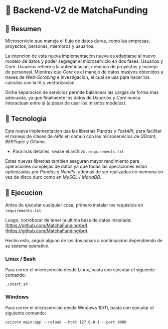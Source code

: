 # 🍵 Backend-V2 de MatchaFunding

## 🧮 Resumen

Microservicio que maneja el flujo de datos duros, como las empresas, proyectos, personas,
miembros y usuarios.

La intencion de esta nueva implementacion nueva es adaptarse al nuevo modelo de datos y
poder segregar el microservicio en dos fases: Usuarios y Core. _Usuarios_ refiere a la
autenticacion, creacion de proyectos y manejo de personasl. Mientras que _Core_ es el
manejo de datos masivos obtenidos a traves de _Web-Scraping_ e investigacion, el cual
se usa para hacer los calculos con la IA y vectorizacion.

Dicha separacion de servicios permite balancear las cargas de forma mas adecuada, ya que
finalmente los datos de _Usuarios_ y _Core_ nunca interactuan entre si (a pesar de usar
los mismos modelos).

## 🐼 Tecnologia

Esta nueva implementacion usa las librerias _Pandas_ y _FastAPI_, para facilitar el manejo
de clases de _APIs_ en comun con los microservicios de _QDrant_, _BERTopic_ y _Ollama_.

* Para mas detalles, vease el archivo: ```requirements.txt```

Estas nuevas librerias tambien aseguran mayor rendimiento para operaciones complejas de
datos ya que todas las operaciones estan optimizadas por _Pandas_ y _NumPy_, ademas de
ser realizadas en memoria en vez de disco duro como en _MySQL_ / _MariaDB_.

## 🐍 Ejecucion

Antes de ejecutar cualquier cosa, primero instalar los requisitos en ```requirements.txt```.

Luego, corroborar de tener la ultima base de datos instalada: [https://github.com/MatchaFunding/bd](https://github.com/MatchaFunding/bd).

Hecho esto, seguir alguno de los dos pasos a continuacion dependiendo de su sistema operativo.

### Linux / Bash

Para correr el microservicio desde Linux, basta con ejecutar el siguiente comando:

```
./start.sh
```

### Windows

Para correr el microservicio desde Windows 10/11, basta con ejecutar el siguiente comando:
```
uvicorn main:app --reload --host 127.0.0.1 --port 8080
```
